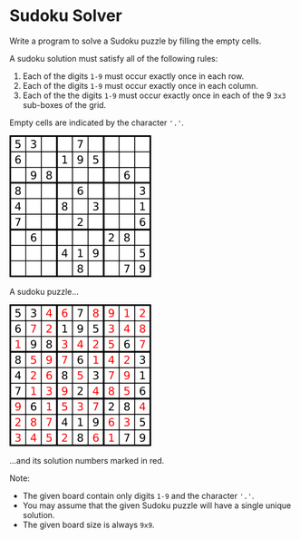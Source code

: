 # Sudoku Solver

Write a program to solve a Sudoku puzzle by filling the empty cells.

A sudoku solution must satisfy all of the following rules:

1. Each of the digits `1-9` must occur exactly once in each row.
1. Each of the digits `1-9` must occur exactly once in each column.
1. Each of the the digits `1-9` must occur exactly once in each of the 9 `3x3` sub-boxes of the grid.

Empty cells are indicated by the character `'.'`.

![sudoku](./sudoku.png)

A sudoku puzzle...

![sudoku-solution](./sudoku-solution.png)

...and its solution numbers marked in red.

Note:

- The given board contain only digits `1-9` and the character `'.'`.
- You may assume that the given Sudoku puzzle will have a single unique solution.
- The given board size is always `9x9`.